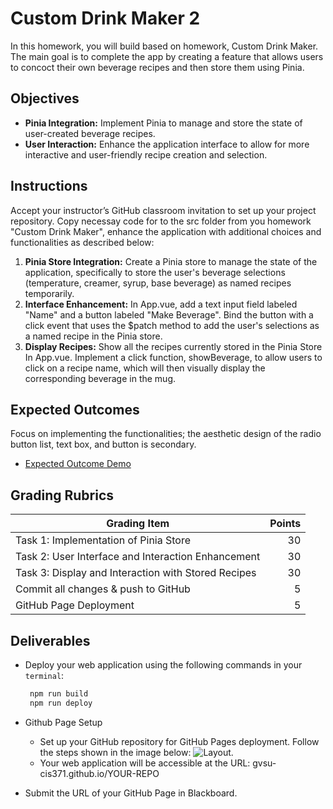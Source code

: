 # Custom Drink Maker 2

In this homework, you will build based on homework, Custom Drink Maker. The main goal is to complete the app by creating a feature that allows users to concoct their own beverage recipes and then store them using Pinia.

## Objectives

- **Pinia Integration:** Implement Pinia to manage and store the state of user-created beverage recipes.
- **User Interaction:** Enhance the application interface to allow for more interactive and user-friendly recipe creation and selection.

## Instructions

Accept your instructor’s GitHub classroom invitation to set up your project repository. Copy necessay code for to the src folder from you homework "Custom Drink Maker", enhance the application with additional choices and functionalities as described below:

1. **Pinia Store Integration:** Create a Pinia store to manage the state of the application, specifically to store the user's beverage selections (temperature, creamer, syrup, base beverage) as named recipes temporarily.
2. **Interface Enhancement:** In App.vue, add a text input field labeled "Name" and a button labeled "Make Beverage". Bind the button with a click event that uses the $patch method to add the user's selections as a named recipe in the Pinia store.
3. **Display Recipes:** Show all the recipes currently stored in the Pinia Store In App.vue. Implement a click function, showBeverage, to allow users to click on a recipe name, which will then visually display the corresponding beverage in the mug.

## Expected Outcomes

Focus on implementing the functionalities; the aesthetic design of the radio button list, text box, and button is secondary.

- [Expected Outcome Demo](https://gvsu-cis371.github.io/w24-project4/)

## Grading Rubrics

| Grading Item                                        | Points |
| --------------------------------------------------- | -----: |
| Task 1: Implementation of Pinia Store               |     30 |
| Task 2: User Interface and Interaction Enhancement  |     30 |
| Task 3: Display and Interaction with Stored Recipes |     30 |
| Commit all changes & push to GitHub                 |      5 |
| GitHub Page Deployment                              |      5 |

## Deliverables

- Deploy your web application using the following commands in your `terminal`:

  ```bash
   npm run build
   npm run deploy
  ```

- Github Page Setup

  - Set up your GitHub repository for GitHub Pages deployment. Follow the steps shown in the image below: ![Layout](../assets/img/project1-githubpage.jpg).
  - Your web application will be accessible at the URL: gvsu-cis371.github.io/YOUR-REPO

- Submit the URL of your GitHub Page in Blackboard.
